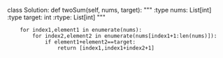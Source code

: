 class Solution:
    def twoSum(self, nums, target):
        """
        :type nums: List[int]
        :type target: int
        :rtype: List[int]
        """
        
        for index1,element1 in enumerate(nums):
            for index2,element2 in enumerate(nums[index1+1:len(nums)]):
                if element1+element2==target:
                    return [index1,index1+index2+1]
                
